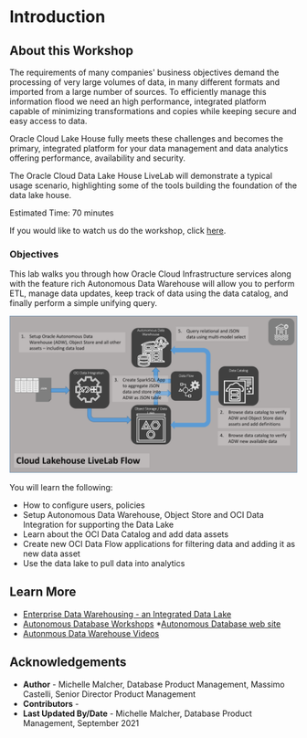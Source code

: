 # Introduction

## About this Workshop

The requirements of many companies' business objectives demand the processing of very large volumes of data, in many different formats and imported from a large number of sources. To efficiently manage this information flood we need an high performance, integrated platform capable of minimizing transformations and copies while keeping secure and easy access to data.

Oracle Cloud Lake House fully meets these challenges and becomes the primary, integrated platform for your data management and data analytics offering performance, availability and security.

The Oracle Cloud Data Lake House LiveLab will demonstrate a typical usage scenario, highlighting some of the tools building the foundation of the data lake house.

Estimated Time: 70 minutes

<if type="odbw">If you would like to watch us do the workshop, click [here](https://youtu.be/NnRfE-MLN-A).</if>

### Objectives

This lab walks you through how Oracle Cloud Infrastructure services along with the feature rich Autonomous Data Warehouse will allow you to perform ETL, manage data updates, keep track of data using the data catalog, and finally perform a simple unifying query.

![Data Lake Overview](images/data_lake_overview.png " ")

You will learn the following:
- How to configure users, policies
- Setup Autonomous Data Warehouse, Object Store and OCI Data Integration for supporting the Data Lake
- Learn about the OCI Data Catalog and add data assets
- Create new OCI Data Flow applications for filtering data and adding it as new data asset
- Use the data lake to pull data into analytics

## Learn More

* [Enterprise Data Warehousing - an Integrated Data Lake](https://docs.oracle.com/en/solutions/oci-curated-analysis/index.html#GUID-7FF7A024-5EB0-414B-A1A5-4718929DC7F2)
* [Autonomous Database Workshops](https://apexapps.oracle.com/pls/apex/dbpm/r/livelabs/livelabs-workshop-cards?p100_product=82&me=65&clear=100)
*[Autonomous Database web site](https://www.oracle.com/autonomous-database/)
* [Autonmous Data Warehouse Videos](https://docs.oracle.com/en/cloud/paas/autonomous-data-warehouse-cloud/videos.html)

## Acknowledgements

* **Author** - Michelle Malcher, Database Product Management, Massimo Castelli, Senior Director Product Management
* **Contributors** -  
* **Last Updated By/Date** - Michelle Malcher, Database Product Management, September 2021
